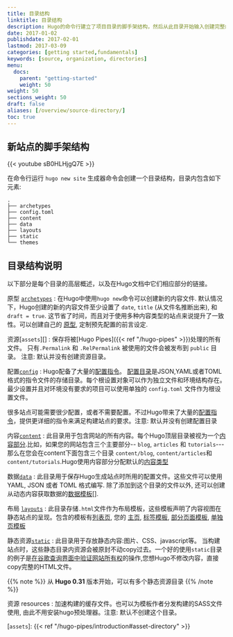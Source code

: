 ```yaml
---
title: 目录结构
linktitle: 目录结构
description: Hugo的命令行建立了项目目录的脚手架结构，然后从此目录开始输入创建完整的站点.
date: 2017-01-02
publishdate: 2017-02-01
lastmod: 2017-03-09
categories: [getting started,fundamentals]
keywords: [source, organization, directories]
menu:
  docs:
    parent: "getting-started"
    weight: 50
weight: 50
sections_weight: 50
draft: false
aliases: [/overview/source-directory/]
toc: true
---
```


## 新站点的脚手架结构

{{< youtube sB0HLHjgQ7E >}}

在命令行运行 `hugo new site` 生成器命令会创建一个目录结构，目录内包含如下元素:

```
.
├── archetypes
├── config.toml
├── content
├── data
├── layouts
├── static
└── themes
```


## 目录结构说明

以下部分是每个目录的高层概述，以及在Hugo文档中它们相应部分的链接。

原型 [`archetypes`](/content-management/archetypes/)
: 在Hugo中使用`hugo new`命令可以创建新的内容文件. 默认情况下，Hugo创建的新的内容文件至少设置了 `date`, `title` (从文件名推断出来), 和 `draft = true`. 这节省了时间，而且对于使用多种内容类型的站点来说提升了一致性。可以创建自己的 [原型][archetypes], 定制预先配置的前言设定.

资源[`assets`][]
: 保存将被[Hugo Pipes]({{< ref "/hugo-pipes" >}})处理的所有文件。 只有`.Permalink` 和 `.RelPermalink` 被使用的文件会被发布到 `public` 目录。 注意: 默认并没有创建资源目录。

配置[`config`](/getting-started/configuration/)
: Hugo配备了大量的[配置指令](https://gohugo.io/getting-started/configuration/#all-variables-yaml)。 [配置目录](/getting-started/configuration/#configuration-directory)是JSON,YAML或者TOML格式的指令文件的存储目录。每个根设置对象可以作为独立文件和环境结构存在。最少设置并且对环境没有要求的项目可以使用单独的 `config.toml` 文件作为根设置文件。

很多站点可能需要很少配置，或者不需要配置。不过Hugo带来了大量的[配置指令][configuration directives]，提供更详细的指令来满足构建站点的要求。注意: 默认并没有创建配置目录

内容[`content`][]
: 此目录用于包含网站的所有内容。每个Hugo顶层目录被视为一个[内容部分][content section].比如，如果您的网站包含三个主要部分-- `blog`, `articles` 和 `tutorials`---那么在您会在content下面包含三个目录 `content/blog`, `content/articles`和 `content/tutorials`.Hugo使用内容部分分配默认的[内容类型][content types]

数据[`data`](/templates/data-templates/)
: 此目录用于保存Hugo生成站点时所用的配置文件。这些文件可以使用YAML, JSON 或者 TOML 格式编写. 除了添加到这个目录的文件以外, 还可以创建从动态内容获取数据的[数据模板][data templates][].

布局 [`layouts`][]
: 此目录存储`.html`文件作为布局模板，这些模板声明了内容视图在静态站点的呈现。包含的模板有[列表页][lists], 您的 [主页][homepage], [标签模板][taxonomy templates], [部分页面模板][partials], [单独页模板][singles]


静态资源[`static`][]
: 此目录用于存放静态内容:图片、CSS、javascript等。 当构建站点时，这些静态目录内资源会被原封不动copy过去。一个好的使用`static`目录的例子是[在谷歌查询界面中验证网站所有权][searchconsole]的操作,您想Hugo不修改内容，直接copy完整的HTML文件。


{{% note %}}
从 **Hugo 0.31** 版本开始，可以有多个静态资源目录
{{% /note %}}

资源 resources
: 加速构建的缓存文件。也可以为模板作者分发构建的SASS文件使用, 由此不用安装hugo预处理器。注意: 默认不创建这个目录。


[archetypes]: /content-management/archetypes/
[configuration directives]: /getting-started/configuration/#all-variables-yaml
[`content`]: /content-management/organization/
[content section]: /content-management/sections/
[content types]: /content-management/types/
[data templates]: /templates/data-templates/
[homepage]: /templates/homepage/
[`layouts`]: /templates/
[`static`]: /content-management/static-files/
[lists]: /templates/list/
[pagevars]: /variables/page/
[partials]: /templates/partials/
[searchconsole]: https://support.google.com/analytics/answer/1142414?hl=en
[singles]: /templates/single-page-templates/
[starters]: /tools/starter-kits/
[taxonomies]: /content-management/taxonomies/
[taxonomy templates]: /templates/taxonomy-templates/
[types]: /content-management/types/
[`assets`]: {{< ref "/hugo-pipes/introduction#asset-directory" >}}
